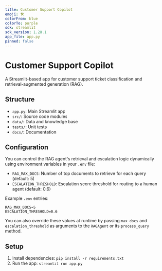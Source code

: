```yaml
---
title: Customer Support Copilot
emoji: 🛠️
colorFrom: blue
colorTo: purple
sdk: streamlit
sdk_version: 1.28.1
app_file: app.py
pinned: false
---
```


# Customer Support Copilot

A Streamlit-based app for customer support ticket classification and retrieval-augmented generation (RAG).

## Structure
- `app.py`: Main Streamlit app
- `src/`: Source code modules
- `data/`: Data and knowledge base
- `tests/`: Unit tests
- `docs/`: Documentation


## Configuration

You can control the RAG agent's retrieval and escalation logic dynamically using environment variables in your `.env` file:

- `RAG_MAX_DOCS`: Number of top documents to retrieve for each query (default: 5)
- `ESCALATION_THRESHOLD`: Escalation score threshold for routing to a human agent (default: 0.6)

Example `.env` entries:

```
RAG_MAX_DOCS=5
ESCALATION_THRESHOLD=0.6
```

You can also override these values at runtime by passing `max_docs` and `escalation_threshold` as arguments to the `RAGAgent` or its `process_query` method.

## Setup
1. Install dependencies: `pip install -r requirements.txt`
2. Run the app: `streamlit run app.py`
